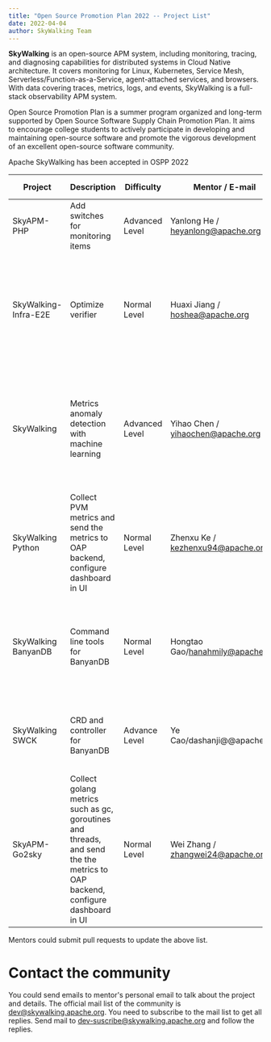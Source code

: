 ```yaml
---
title: "Open Source Promotion Plan 2022 -- Project List"
date: 2022-04-04
author: SkyWalking Team
---
```


**SkyWalking** is an open-source APM system, including monitoring, tracing, and diagnosing capabilities for distributed systems in Cloud Native architecture. It covers monitoring for Linux, Kubernetes, Service Mesh, Serverless/Function-as-a-Service, agent-attached services, and browsers. With data covering traces, metrics, logs, and events, SkyWalking is a full-stack observability APM system.

Open Source Promotion Plan is a summer program organized and long-term supported by Open Source Software Supply Chain Promotion Plan. It aims to encourage college students to actively participate in developing and maintaining open-source software and promote the vigorous development of an excellent open-source software community.

Apache SkyWalking has been accepted in OSPP 2022

| Project | Description | Difficulty | Mentor / E-mail | Expectation | Tech. Requirements | Repository |
|---------|-------------|------------|-----------------|-------------|--------------------|------------|
| SkyAPM-PHP | Add switches for monitoring items | Advanced Level | Yanlong He / heyanlong@apache.org | Complete project development work | C++, GO, PHP | https://github.com/SkyAPM/SkyAPM-php-sdk |
| SkyWalking-Infra-E2E | Optimize verifier                 | Normal Level   | Huaxi Jiang / hoshea@apache.org   | 1. Continue to verify cases when other cases fail <br/> 2. Merge retry outputs <br/> 3. Prettify verify results' output | Go                 | https://github.com/apache/skywalking-infra-e2e |
| SkyWalking | Metrics anomaly detection with machine learning  | Advanced Level | Yihao Chen / yihaochen@apache.org | An MVP version of ML-powered metrics anomaly detection using dynamic baselines and thresholds | Python, Java | https://github.com/apache/skywalking |
| SkyWalking Python | Collect PVM metrics and send the metrics to OAP backend, configure dashboard in UI | Normal Level | Zhenxu Ke / kezhenxu94@apache.org | Core Python VM metrics should be collected and displayed in SkyWalking. | Python | https://github.com/apache/skywalking-python [issue](https://github.com/apache/skywalking/issues/5944) |
| SkyWalking BanyanDB| Command line tools for BanyanDB| Normal Level|Hongtao Gao/hanahmily@apache.org| Command line tools should access relevant APIs to manage resources and online data.|Go|https://github.com/apache/skywalking-banyandb |
| SkyWalking SWCK|CRD and controller for BanyanDB| Advance Level| Ye Cao/dashanji@@apache.org| CRD and controller provision BanyanDB as the native Storage resource.|Go|https://github.com/apache/skywalking-swck |
| SkyAPM-Go2sky | Collect golang metrics such as gc, goroutines and threads, and send the the metrics to OAP backend, configure dashboard in UI | Normal Level | Wei Zhang / zhangwei24@apache.org | Core golang metrics should be collected and displayed in SkyWalking. | Go | https://github.com/SkyAPM/go2sky |

Mentors could submit pull requests to update the above list.

# Contact the community

You could send emails to mentor's personal email to talk about the project and details.
The official mail list of the community is dev@skywalking.apache.org. You need to subscribe to the mail list to get all replies. Send mail to dev-suscribe@skywalking.apache.org and follow the replies.
